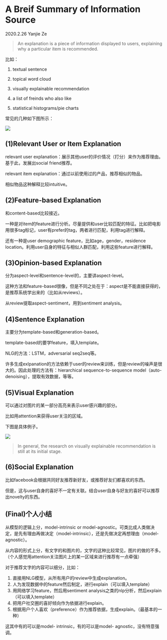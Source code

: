 # A Breif Summary of Information Source

2020.2.26  Yanjie Ze

> An explanation is a piece of information displayed to users, explaining why a particular item is recommended.



比如：

1. textual sentence

2. topical word cloud

3. visually explainable recommendation

4. a list of freinds who also like

5. statistical histograms/pie charts



常见的几种如下图所示：

![](/Users/yanjieze/Documents/code/YanjieZe.github.io/imgs/recom.png)



## (1)Relevant User or Item Explanation

relevant user explanation：展示其他user的评价情况（打分）来作为推荐理由。基于此，发展出social friend推荐。



relevant item explanation：通过以前使用过的产品，推荐相似的物品。



相似物品这种解释比较intuitive。



## (2)Feature-based Explanation

和content-based比较接近。



一种是对item的feature进行分析。尽量提供和user比较匹配的特征。比如把电影用很多tag标记，user有prefer的tag，两者进行匹配，利用tag进行解释。



还有一种是user demographic feature，比如age，gender，residence location。利用user自身的特征与相似人群匹配，利用这些feature进行解释。



## (3)Opinion-based Explanation

分为aspect-level和sentence-level的，主要讲aspect-level。



这种方法和feature-based很像，但是不同之处在于：aspect是不能直接获得的，是推荐系统学出来的（比如从reviews）。



从review提取aspect-sentiment，用到sentiment analysis。



## (4)Sentence Explanation

主要分为template-based和generation-based。



template-based的要学feature，填入template。



NLG的方法：LSTM，adversarial seq2seq等。



许多生成exlpanation的方法依赖于user的review来训练，但是review的噪声是很大的。因此处理的方法有：hierarchical sequence-to-sequence model（auto-denoising），提取有效数据，等等。

## (5)Visual Explanation

可以通过对图片的某一部分高亮来表示user感兴趣的部分。



比如用attention来获得user关注的区域。



下图是具体例子。

![](/Users/yanjieze/Documents/code/YanjieZe.github.io/imgs/recom2.png)

> In general, the research on visually explainable recommendation is still at its initial stage.



## (6)Social Explanation

比如facebook会根据共同好友推荐新好友，或推荐好友们都喜欢的东西。



但是，这与user自身的喜好不一定有关联。结合user自身与好友的喜好可以推荐出novelty的东西。



## (Final)个人小结

从模型的逻辑上分，model-intrinsic  or model-agnostic。可类比成人类做决定，是先有理由再做决定（model-intrinsic），还是先做决定再想理由（model-agnostic）。

从内容的形式上分，有文字的和图片的，文字的这种比较常见，图片的做的不多。（个人感觉用attention关注图片上的某一区域来进行推荐有一点牵强）

对于推荐文字的内容可以细分，比如：

1. 直接用NLG模型，从所有用户的review中生成explanation。
2. 人为发现数据中的feature然后制定，进行explain（可以填入template）
3. 用网络学习feature，然后用sentiment analysis之类的nlp分析，然后explain（可以填入template）
4. 把用户社交圈的喜好倾向作为依据进行explain。
5. 根据用户个人喜欢（preference）作为推荐依据，生成explain。（最基本的一种）

这其中有的可以是model- intrinsic，有的可以是model- agnostic，没有特意强调。
